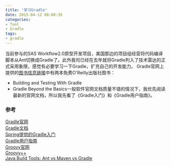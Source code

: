 ```yaml
---
title: '学习Gradle'
date: 2015-04-12 00:08:35
categories: 
- Tool
- Gradle
tags: 
- gradle
---
```

当前参与的SAS Workflow2.0原型开发项目，美国那边的项目组经营将代码编译脚本从Ant切换成Gradle了。此外我司已经在去年就将Gradle列入了技术雷达的正式采用象限，感觉有必要学习一下Gradle，扩充自己的开发能力。
Gradle官网上提供的[图书信息链接](https://gradle.org/books/)中有两本免费O'Reilly出版社图书：
- Building and Testing With Gradle
- Gradle Beyond the Basics一般软件官网文档质量不错的情况下，我优先阅读最新的官网文档，所以我先看了《Gradle入门》和《Gradle用户指南》。

### 参考

[Gradle官网](https://gradle.org/)    
[Gradle文档](http://www.gradle.org/documentation)    
[Spring提供的Gradle入门](http://spring.io/guides/gs/gradle)    
[Gradle用户指南](https://gradle.org/docs/current/userguide/userguide)    
[Groovy官网](http://www.groovy-lang.org/)    
[Groovy++](https://code.google.com/p/groovypptest/)    
[Java Build Tools: Ant vs Maven vs Gradle](http://technologyconversations.com/2014/06/18/build-tools/%20title=)    